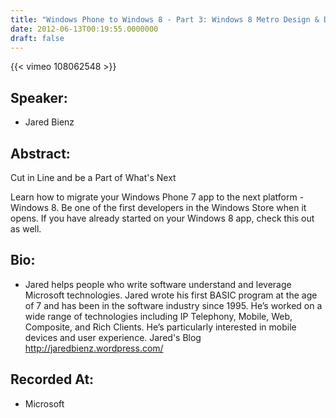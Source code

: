 ```yaml
---
title: "Windows Phone to Windows 8 - Part 3: Windows 8 Metro Design & Development cont."
date: 2012-06-13T00:19:55.0000000
draft: false
---
```


{{< vimeo 108062548 >}}

## Speaker:

 - Jared Bienz

## Abstract:

<p>Cut in Line and be a Part of What's Next</p>
<p>Learn how to migrate your Windows Phone 7 app to the next platform - Windows 8. Be one of the first developers in the Windows Store when it opens. If you have already started on your Windows 8 app, check this out as well.</p>

## Bio:

 - Jared helps people who write software understand and leverage Microsoft technologies. Jared wrote his first BASIC program at the age of 7 and has been in the software industry since 1995. He’s worked on a wide range of technologies including IP Telephony, Mobile, Web, Composite, and Rich Clients. He’s particularly interested in mobile devices and user experience. Jared's Blog <a href="http://jaredbienz.wordpress.com/">http://jaredbienz.wordpress.com/</a>

## Recorded At:

 - Microsoft

